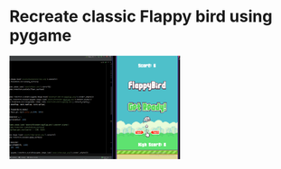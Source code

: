 # Recreate classic Flappy bird using pygame
<img width="60%" align="center" alt="Github" src="https://github.com/a-kbv/Projects/blob/master/pygame_flappy_bird/flappy.png" />

